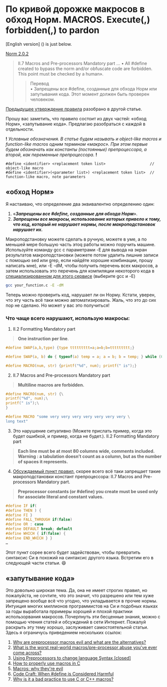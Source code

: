 ﻿# По кривой дорожке макросов в обход Норм. MACROS. Execute(,) forbidden(,) to pardon

[English version] () is just below.

[Norm 2.0.2](https://elearning.intra.42.fr/notions/the-norm/subnotions/la-norme/pdfs/norm)
> II.7
> Macros and Pre-processors
> Mandatory part
> ...
> • All #define created to bypass the norm and/or obfuscate code are forbidden. This point must be checked by a human».
> > Перевод  
> > • Запрещены все #define, созданные для обхода Норм или запутывания кода. Этот момент должен быть проверен человеком.

[Предыдущее утверждение правила](https://forum.intra.42.fr/topics/20404/messages/last) разобрано в другой статье.

Прошу вас заметить, что правило состоит из двух частей: «обход Норм», «запутывание кода». Предлагаю разобраться с каждой в отдельности.

**!** _Условные обозначения. В статье будем называть и object-like macros и function-like macros одним термином «макрос». При этом первые будем обозначать как константы (постоянные) препроцессора, а второй, как переменные препроцессора._ **!**
~~~
#define <identifier> <replacement token list>                    // object-like macro
#define <identifier>(<parameter list>) <replacement token list>  // function-like macro, note parameters
~~~

## «обход Норм»
Я настаиваю, что определение два эквивалентно определению один: 
1. «**_Запрещены все #define, созданные для обхода Норм_**».
2. **_Запрещены все макросы, использование которых привело к тому, что код, который не нарушает нормы, после макроподстановок нарушает их._**

Макроподстановку можете сделать в ручную, можете в уме, а по меньшей мере большую часть этоq работы можно поручить машине. Используйте команду gcc с параметрами  -E для вывода на экран результатов макроподстановки (можете потом удалить лишние записи с помощью sed или grep, если найдёте хорошие комбинации, прошу написать мне), или -E -dM, чтобы получить перечень всех макросов, а затем использовать это перечень для компиляции некоторого кода в [специализированном для этого сервисе](https://godbolt.org/) (выберите gcc и -E)
~~~bash
gcc your_function.c -E -dM
~~~
Теперь можно проверить код, нарушает ли он Норму. Кстати, уверен, что эту часть всё таки можно автоматизировать. Жаль, что это до сих пор не сделано. Но может у вас это получиться!

### Что чаще всего нарушают, использую макросы:
1. II.2 Formatting Mandatory part
> **One instruction per line**.
>> 
~~~C
#define SWAP(a,b,type) {type ttttttttt=a;a=b;b=ttttttttt;}
~~~
~~~C
#define SWAP(a, b) do { typeof(a) temp = a; a = b; b = temp; } while (0)
~~~
~~~C
#define MACRO(num, str) {printf("%d", num); printf(" is");}
~~~
2. II.7 Macros and Pre-processors Mandatory part
> **Multiline macros are forbidden.**
>> 
~~~C
#define MACRO(num, str) {\
printf("%d", num);\
printf(" is");\
}
~~~
~~~C
#define MACRO "some very very very very very very very \
long text"
~~~
3. Это нарушение ситуативно (Можете прислать пример, когда это будет ошибкой, и пример, когда не будет.). II.2 Formatting Mandatory part
> **Each line must be at most 80 columns wide, comments included. Warning : a tabulation doesn’t count as a column, but as the number of spaces it represents.**

4. [Обсуждаемый пункт правил](https://forum.intra.42.fr/topics/20404/messages/last), скорее всего всё таки запрещает такие макроподстановки констант препроцессора: II.7 Macros and Pre-processors Mandatory part.
> **Preprocessor constants (or #define) you create must be used only for associate
literal and constant values.**  
>> 
~~~C
#define IF if(
#define THEN ) {
#define FI }
#define FALL_THROUGH if(false)
#define OR : case
#define DEFAULT break; default
#define WHICH { if(false) {
#define END_WHICH } }
…
~~~  

Этот пункт сорее всего будет задействован, чтобы превратить синтаксис Си в похожий на синтаксис другого языка. Встретим его в следующей части статьи. :smile:

## «запутывание кода»
Это довольно широкая тема. Да, она не имеет строгих правил, но пожалуйста, не сочтите, что это значит, что разрешено или тем хуже запрещено вообще всё что угодно, что укладывается в прочие нормы. Интуиция многих миллионов программистов на Си и подобных языках за годы выработала прримеры хорошей и плохой практики использорвания макросов. Почерпнуть эти бесценные знания, можно с помощью чтения статей и обсуждений в сети Интернет. Пожалуй раскрыть эту тему хорошо, заслуживает самостоятельной статьи. Здесь я ограничусь приведением нескольких ссылок:
1. [Why are preprocessor macros evil and what are the alternatives?](https://stackoverflow.com/questions/14041453/why-are-preprocessor-macros-evil-and-what-are-the-alternatives)
2. [What is the worst real-world macros/pre-processor abuse you've ever come across?](https://stackoverflow.com/questions/652788/what-is-the-worst-real-world-macros-pre-processor-abuse-youve-ever-come-across)
3. [Using Preprocessors to change language Syntax [closed]](https://stackoverflow.com/questions/7311544/using-preprocessors-to-change-language-syntax)
4. [How to properly use macros in C](https://pmihaylov.com/macros-in-c/)
5. [Macros: why they're evil](https://scienceblogs.com/goodmath/2007/12/17/macros-why-theyre-evil)
6. [Code Craft: When #define is Considered Harmful](https://hackaday.com/2015/10/16/code-craft-when-define-is-considered-harmful/)
7. [Why is it a bad practice to use C or C++ macros?](https://www.quora.com/Why-is-it-a-bad-practice-to-use-C-or-C++-macros)


